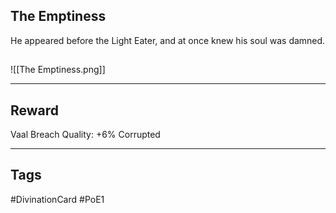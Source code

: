 ## The Emptiness
He appeared before the Light Eater, and at once knew his soul was damned.
## 
![[The Emptiness.png]]

---
## Reward
Vaal Breach
Quality: +6%
Corrupted

---
## Tags
#DivinationCard
#PoE1